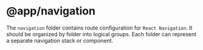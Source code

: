# @app/navigation

The `navigation` folder contains route configuration for `React Navigation`. It should be organized by folder into logical groups. Each folder can represent a separate navigation stack or component.